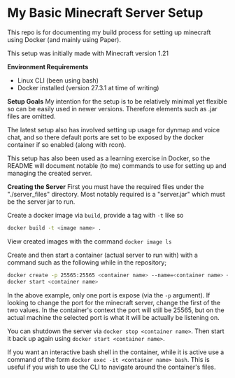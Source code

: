 # My Basic Minecraft Server Setup
This repo is for documenting my build process for setting up minecraft using Docker (and mainly using Paper).

This setup was initially made with Minecraft version 1.21

**Environment Requirements**
- Linux CLI (been using bash)
- Docker installed (version 27.3.1 at time of writing)

**Setup Goals**
My intention for the setup is to be relatively minimal yet flexible so can be easily
used in newer versions.
Therefore elements such as .jar files are omitted.

The latest setup also has involved setting up usage for dynmap and voice chat, and
so there default ports are set to be exposed by the docker container if so enabled
(along with rcon).

This setup has also been used as a learning exercise in Docker, so the README will
document notable (to me) commands to use for setting up and managing the created server.

**Creating the Server**
First you must have the required files under the "./server_files" directory.
Most notably required is a "server.jar" which must be the server jar to run.

Create a docker image via `build`, provide a tag with `-t` like so
```bash
docker build -t <image name> .
```
View created images with the command `docker image ls`

Create and then start a container (actual server to run with) with a command such as the following while in the repository;
```bash
docker create -p 25565:25565 <container name> --name=<container name> <image name>
docker start <container name>
```
In the above example, only one port is expose (via the `-p` argument).
If looking to change the port for the minecraft server, change the first of the two
values.
In the container's context the port will still be 25565, but on the actual machine
the selected port is what it will be actually be listening on.

You can shutdown the server via `docker stop <container name>`.
Then start it back up again using `docker start <container name>`.

If you want an interactive bash shell in the container, while it is active
use a command of the form `docker exec -it <container name> bash`.
This is useful if you wish to use the CLI to navigate around the container's files.
